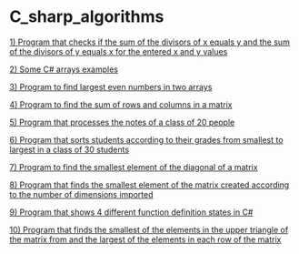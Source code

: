 # C_sharp_algorithms

<a  href="https://github.com/ahmetgunerx/C_sharp_algorithms/blob/main/1.cs">1) Program that checks if the sum of the divisors of x equals y and the sum of the divisors of y equals x for the entered x and y values</a>

<a href="https://github.com/ahmetgunerx/C_sharp_algorithms/blob/main/2.cs">2) Some C# arrays examples </a>

<a href="https://github.com/ahmetgunerx/C_sharp_algorithms/blob/main/3.cs">3) Program to find largest even numbers in two arrays </a>

<a href="https://github.com/ahmetgunerx/C_sharp_algorithms/blob/main/4.cs">4) Program to find the sum of rows and columns in a matrix <a/>

<a href="https://github.com/ahmetgunerx/C_sharp_algorithms/blob/main/5.cs">5) Program that processes the notes of a class of 20 people </a>
  
<a href="https://github.com/ahmetgunerx/C_sharp_algorithms/blob/main/6.cs">6) Program that sorts students according to their grades from smallest to largest in a class of 30 students </a>  
  
<a href="https://github.com/ahmetgunerx/C_sharp_algorithms/blob/main/7.cs">7) Program to find the smallest element of the diagonal of a matrix</a>  

<a href="https://github.com/ahmetgunerx/C_sharp_algorithms/blob/main/8.cs">8) Program that finds the smallest element of the matrix created according to the number of dimensions imported </a>  

<a href="https://github.com/ahmetgunerx/C_sharp_algorithms/blob/main/9.cs">9) Program that shows 4 different function definition states in C# </a>  

<a href="https://github.com/ahmetgunerx/C_sharp_algorithms/blob/main/10.cs">10) Program that finds the smallest of the elements in the upper triangle of the matrix from and the largest of the elements in each row of the matrix </a>  

<a href=""> </a>  

<a href=""> </a>

<a href=""> </a> 
  
<a href=""> </a> 
  
<a href=""> </a> 
